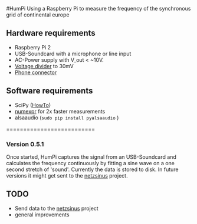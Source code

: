#HumPi
Using a Raspberry Pi to measure the frequency of the synchronous grid of continental europe

## Hardware requirements
* Raspberry Pi 2
* USB-Soundcard with a microphone or line input
* AC-Power supply with V_out <  ~10V.
* [Voltage divider](https://en.wikipedia.org/wiki/Voltage_divider) to 30mV
* [Phone connector](https://en.wikipedia.org/wiki/Phone_connector_%28audio%29)

## Software requirements
* SciPy ([HowTo](http://wyolum.com/numpyscipymatplotlib-on-raspberry-pi/))
* [numexpr](https://github.com/pydata/numexpr) for 2x faster measurements
* alsaaudio (`sudo pip install pyalsaaudio` )

==========================

### Version 0.5.1

Once started, HumPi captures the signal from an USB-Soundcard and calculates the frequency continuously by fitting a sine wave on a one second stretch of 'sound'. Currently the data is stored to disk. In future versions it might get sent to the [netzsinus](https://github.com/netzsinus) project. 

## TODO
* Send data to the [netzsinus](https://github.com/netzsinus) project
* general improvements


